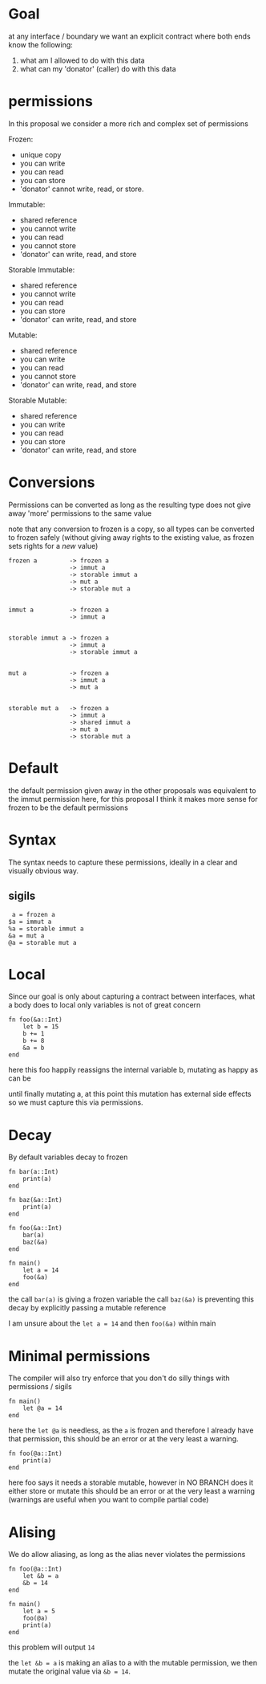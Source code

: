 Goal
====

at any interface / boundary we want an explicit contract where both ends know the following:

1. what am I allowed to do with this data
2. what can my 'donator' (caller) do with this data

permissions
===========


In this proposal we consider a more rich and complex set of permissions

Frozen:

- unique copy
- you can write
- you can read
- you can store
- 'donator' cannot write, read, or store.


Immutable:

- shared reference
- you cannot write
- you can read
- you cannot store
- 'donator' can write, read, and store


Storable Immutable:

- shared reference
- you cannot write
- you can read
- you can store
- 'donator' can write, read, and store


Mutable:

- shared reference
- you can write
- you can read
- you cannot store
- 'donator' can write, read, and store


Storable Mutable:

- shared reference
- you can write
- you can read
- you can store
- 'donator' can write, read, and store



Conversions
===========

Permissions can be converted as long as the resulting type does not give away 'more' permissions to the same value

note that any conversion to frozen is a copy, so all types can be converted to frozen safely (without giving away rights to the existing value, as frozen sets rights for a *new* value)

    frozen a         -> frozen a
                     -> immut a
                     -> storable immut a
                     -> mut a
                     -> storable mut a


    immut a          -> frozen a
                     -> immut a


    storable immut a -> frozen a
                     -> immut a
                     -> storable immut a


    mut a            -> frozen a
                     -> immut a
                     -> mut a


    storable mut a   -> frozen a
                     -> immut a
                     -> shared immut a
                     -> mut a
                     -> storable mut a


Default
=======

the default permission given away in the other proposals was equivalent to the immut permission here,
for this proposal I think it makes more sense for frozen to be the default permissions


Syntax
======

The syntax needs to capture these permissions, ideally in a clear and visually obvious way.

sigils
------

     a = frozen a
    $a = immut a
    %a = storable immut a
    &a = mut a
    @a = storable mut a


Local
=====

Since our goal is only about capturing a contract between interfaces, what a body does to local only variables is not of great concern

    fn foo(&a::Int)
        let b = 15
        b += 1
        b += 8
        &a = b
    end

here this foo happily reassigns the internal variable b, mutating as happy as can be

until finally mutating a, at this point this mutation has external side effects so we must capture this via permissions.


Decay
=====

By default variables decay to frozen

    fn bar(a::Int)
        print(a)
    end

    fn baz(&a::Int)
        print(a)
    end

    fn foo(&a::Int)
        bar(a)
        baz(&a)
    end

    fn main()
        let a = 14
        foo(&a)
    end

the call `bar(a)` is giving a frozen variable
the call `baz(&a)` is preventing this decay by explicitly passing a mutable reference

I am unsure about the `let a = 14` and then `foo(&a)` within main


Minimal permissions
===================

The compiler will also try enforce that you don't do silly things with permissions / sigils

    fn main()
        let @a = 14
    end

here the `let @a` is needless, as the `a` is frozen and therefore I already have that permission,
this should be an error or at the very least a warning.


    fn foo(@a::Int)
        print(a)
    end

here foo says it needs a storable mutable, however in NO BRANCH does it either store or mutate
this should be an error or at the very least a warning (warnings are useful when you want to compile partial code)


Alising
=======

We do allow aliasing, as long as the alias never violates the permissions

    fn foo(@a::Int)
        let &b = a
        &b = 14
    end

    fn main()
        let a = 5
        foo(@a)
        print(a)
    end

this problem will output `14`

the `let &b = a` is making an alias to a with the mutable permission,
we then mutate the original value via `&b = 14`.



